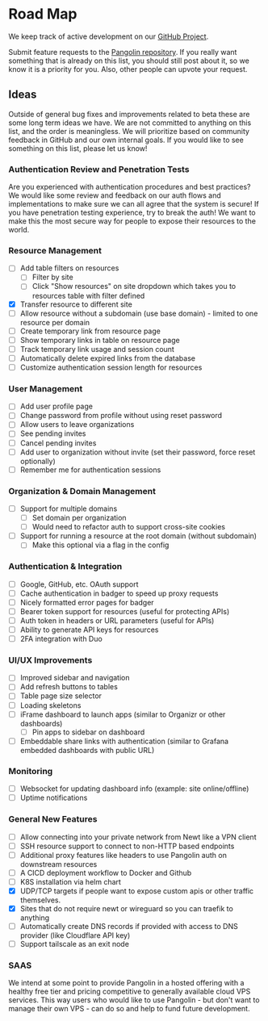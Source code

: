 # Road Map

We keep track of active development on our [GitHub Project](https://github.com/orgs/fosrl/projects/1).

Submit feature requests to the [Pangolin repository](https://github.com/orgs/fosrl/discussions). If you really want something that is already on this list, you should still post about it, so we know it is a priority for you. Also, other people can upvote your request.

## Ideas

Outside of general bug fixes and improvements related to beta these are some long term ideas we have. We are not committed to anything on this list, and the order is meaningless. We will prioritize based on community feedback in GitHub and our own internal goals. If you would like to see something on this list, please let us know!

### Authentication Review and Penetration Tests

Are you experienced with authentication procedures and best practices? We would like some review and feedback on our auth flows and implementations to make sure we can all agree that the system is secure! If you have penetration testing experience, try to break the auth! We want to make this the most secure way for people to expose their resources to the world.

### Resource Management
- [ ] Add table filters on resources
  - [ ] Filter by site
  - [ ] Click "Show resources" on site dropdown which takes you to resources table with filter defined
- [x] Transfer resource to different site
- [ ] Allow resource without a subdomain (use base domain) - limited to one resource per domain
- [ ] Create temporary link from resource page
- [ ] Show temporary links in table on resource page
- [ ] Track temporary link usage and session count
- [ ] Automatically delete expired links from the database
- [ ] Customize authentication session length for resources

### User Management
- [ ] Add user profile page
- [ ] Change password from profile without using reset password
- [ ] Allow users to leave organizations
- [ ] See pending invites
- [ ] Cancel pending invites
- [ ] Add user to organization without invite (set their password, force reset optionally)
- [ ] Remember me for authentication sessions

### Organization & Domain Management
- [ ] Support for multiple domains
  - [ ] Set domain per organization
  - [ ] Would need to refactor auth to support cross-site cookies
- [ ] Support for running a resource at the root domain (without subdomain)
  - [ ] Make this optional via a flag in the config

### Authentication & Integration
- [ ] Google, GitHub, etc. OAuth support
- [ ] Cache authentication in badger to speed up proxy requests
- [ ] Nicely formatted error pages for badger
- [ ] Bearer token support for resources (useful for protecting APIs)
- [ ] Auth token in headers or URL parameters (useful for APIs)
- [ ] Ability to generate API keys for resources
- [ ] 2FA integration with Duo

### UI/UX Improvements
- [ ] Improved sidebar and navigation
- [ ] Add refresh buttons to tables
- [ ] Table page size selector
- [ ] Loading skeletons
- [ ] iFrame dashboard to launch apps (similar to Organizr or other dashboards)
  - [ ] Pin apps to sidebar on dashboard
- [ ] Embeddable share links with authentication (similar to Grafana embedded dashboards with public URL)

### Monitoring
- [ ] Websocket for updating dashboard info (example: site online/offline)
- [ ] Uptime notifications

### General New Features

- [ ] Allow connecting into your private network from Newt like a VPN client
- [ ] SSH resource support to connect to non-HTTP based endpoints
- [ ] Additional proxy features like headers to use Pangolin auth on downstream resources
- [ ] A CICD deployment workflow to Docker and Github
- [ ] K8S installation via helm chart
- [x] UDP/TCP targets if people want to expose custom apis or other traffic themselves.
- [x] Sites that do not require newt or wireguard so you can traefik to anything
- [ ] Automatically create DNS records if provided with access to DNS provider (like Cloudflare API key)
- [ ] Support tailscale as an exit node

### SAAS

We intend at some point to provide Pangolin in a hosted offering with a healthy free tier and pricing competitive to generally available cloud VPS services. This way users who would like to use Pangolin - but don't want to manage their own VPS - can do so and help to fund future development.
